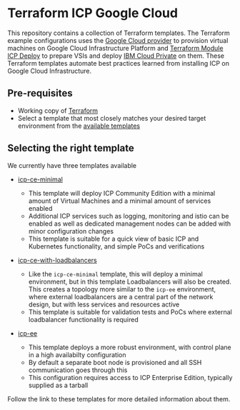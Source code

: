 <!---
Copyright IBM Corp. 2019, 2019
--->

# Terraform ICP Google Cloud

This repository contains a collection of Terraform templates. The Terraform example configurations uses the [Google Cloud  provider](https://www.terraform.io/docs/providers/google/) to provision virtual machines on Google Cloud Infrastructure Platform
and [Terraform Module ICP Deploy](https://github.com/ibm-cloud-architecture/terraform-module-icp-deploy) to prepare VSIs and deploy [IBM Cloud Private](https://www.ibm.com/cloud-computing/products/ibm-cloud-private/) on them. These Terraform templates automate best practices learned from installing ICP on Google Cloud Infrastructure.

## Pre-requisites

* Working copy of [Terraform](https://www.terraform.io/intro/getting-started/install.html)
* Select a template that most closely matches your desired target environment from the [available templates](templates)


## Selecting the right template

We currently have three templates available

- [icp-ce-minimal](templates/icp-ce-minimal)
  * This template will deploy ICP Community Edition with a minimal amount of Virtual Machines and a minimal amount of services enabled
  *  Additional ICP services such as logging, monitoring and istio can be enabled as well as dedicated management nodes can be added with minor configuration changes
  * This template is suitable for a quick view of basic ICP and Kubernetes functionality, and simple PoCs and verifications

- [icp-ce-with-loadbalancers](templates/icp-ce-with-loadbalancers)
  * Like the `icp-ce-minimal` template, this will deploy a minimal environment, but in this template Loadbalancers will also be created. This creates a topology more similar to the `icp-ee` environment, where external loadbalancers are a central part of the network design, but with less services and resources active
  *  This template is suitable for validation tests and PoCs where external loadbalancer functionality is required

- [icp-ee](templates/icp-ee)
  * This template deploys a more robust environment, with control plane in a high availabilty configuration
  * By default a separate boot node is provisioned and all SSH communication goes through this
  * This configuration requires access to ICP Enterprise Edition, typically supplied as a tarball


Follow the link to these templates for more detailed information about them.
